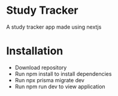 # Study Tracker

A study tracker app made using nextjs

# Installation

- Download repository
- Run npm install to install dependencies
- Run npx prisma migrate dev
- Run npm run dev to view application
